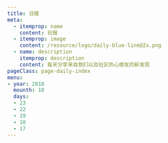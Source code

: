 ```yaml
---
title: 日报
meta:
  - itemprop: name
    content: 日报
  - itemprop: image
    content: /resource/logo/daily-blue-line@2x.png
  - name: description
    itemprop: description
    content: 每天分享来自我们以及社区热心朋友的新发现
pageClass: page-daily-index
menu:
- year: 2018
  mounth: 10
  days:
  - 23
  - 22
  - 19
  - 18
  - 17
---
```


<daily-menu v-bind="$page.frontmatter"/>
